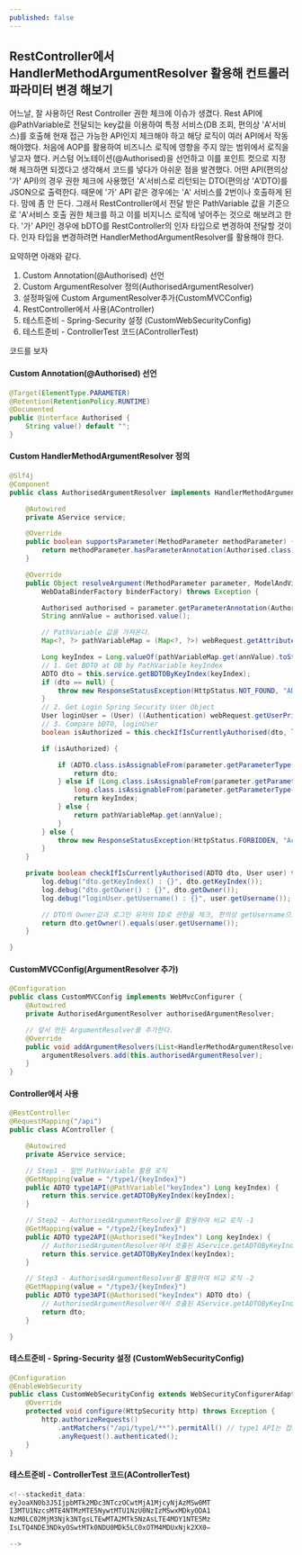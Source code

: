 ```yaml
---
published: false
---
```

## RestController에서 HandlerMethodArgumentResolver 활용해 컨트롤러 파라미터 변경 해보기

어느날, 잘 사용하던 Rest Controller 권한 체크에 이슈가 생겼다.
Rest API에 @PathVariable로 전달되는 key값을 이용하여 특정 서비스(DB 조회, 편의상 'A'서비스)를 호출해 현재 접근 가능한 API인지 체크해야 하고 해당 로직이 여러 API에서 작동해야했다.
처음에 AOP를 활용하여 비즈니스 로직에 영향을 주지 않는 범위에서 로직을 넣고자 했다.
커스텀 어노테이션(@Authorised)을 선언하고 이를 포인트 컷으로 지정해 체크하면 되겠다고 생각해서 코드를 넣다가 아쉬운 점을 발견했다.
어떤 API(편의상 '가' API)의 경우 권한 체크에 사용했던  'A'서비스로 리턴되는 DTO(편의상 'A'DTO)를 JSON으로 출력한다.
때문에 '가' API 같은 경우에는 'A' 서비스를 2번이나 호출하게 된다.
맘에 좀 안 든다. 
그래서 RestController에서 전달 받은 PathVariable 값을 기준으로 'A'서비스 호출 권한 체크를 하고 이를 비지니스 로직에 넣어주는 것으로 해보려고 한다.
'가' API인 경우에 bDTO를 RestController의 인자 타입으로 변경하여 전달할 것이다.
인자 타입을 변경하려면 HandlerMethodArgumentResolver를 활용해야 한다.

요약하면 아래와 같다.

1. Custom Annotation(@Authorised) 선언
2. Custom ArgumentResolver 정의(AuthorisedArgumentResolver)
3. 설정파일에 Custom ArgumentResolver추가(CustomMVCConfig)
4. RestController에서 사용(AController)
5. 테스트준비 - Spring-Security 설정 (CustomWebSecurityConfig)
6. 테스트준비 - ControllerTest 코드(AControllerTest)

코드를 보자

#### Custom Annotation(@Authorised) 선언
```java 
@Target(ElementType.PARAMETER)
@Retention(RetentionPolicy.RUNTIME)
@Documented
public @interface Authorised {
	String value() default "";
}
```
#### Custom HandlerMethodArgumentResolver 정의
```java 
@Slf4j
@Component
public class AuthorisedArgumentResolver implements HandlerMethodArgumentResolver {

	@Autowired
	private AService service;

	@Override
	public boolean supportsParameter(MethodParameter methodParameter) {
		return methodParameter.hasParameterAnnotation(Authorised.class);
	}

	@Override
	public Object resolveArgument(MethodParameter parameter, ModelAndViewContainer mavContainer, NativeWebRequest webRequest,
		WebDataBinderFactory binderFactory) throws Exception {

		Authorised authorised = parameter.getParameterAnnotation(Authorised.class);
		String annValue = authorised.value();

		// PathVariable 값을 가져온다.
		Map<?, ?> pathVariableMap = (Map<?, ?>) webRequest.getAttribute(HandlerMapping.URI_TEMPLATE_VARIABLES_ATTRIBUTE, RequestAttributes.SCOPE_REQUEST);

		Long keyIndex = Long.valueOf(pathVariableMap.get(annValue).toString());
		// 1. Get BDTO at DB by PathVariable keyIndex
		ADTO dto = this.service.getBDTOByKeyIndex(keyIndex);
		if (dto == null) {
			throw new ResponseStatusException(HttpStatus.NOT_FOUND, "ADTO Not Found");
		}
		// 2. Get Login Spring Security User Object
		User loginUser = (User) ((Authentication) webRequest.getUserPrincipal()).getPrincipal();
		// 3. Compare bDTO, loginUser
		boolean isAuthorized = this.checkIfIsCurrentlyAuthorised(dto, loginUser);

		if (isAuthorized) {

			if (ADTO.class.isAssignableFrom(parameter.getParameterType())) {
				return dto;
			} else if (Long.class.isAssignableFrom(parameter.getParameterType()) ||
				long.class.isAssignableFrom(parameter.getParameterType())) {
				return keyIndex;
			} else {
				return pathVariableMap.get(annValue);
			}
		} else {
			throw new ResponseStatusException(HttpStatus.FORBIDDEN, "Access Denied");
		}
	}

	private boolean checkIfIsCurrentlyAuthorised(ADTO dto, User user) throws Exception {
		log.debug("dto.getKeyIndex() : {}", dto.getKeyIndex());
		log.debug("dto.getOwner() : {}", dto.getOwner());
		log.debug("loginUser.getUsername() : {}", user.getUsername());

		// DTO의 Owner값과 로그인 유저의 ID로 권한을 체크, 편의상 getUsername으로 비교
		return dto.getOwner().equals(user.getUsername());
	}

}

```
#### CustomMVCConfig(ArgumentResolver 추가)
```java 
@Configuration
public class CustomMVCConfig implements WebMvcConfigurer {
	@Autowired
	private AuthorisedArgumentResolver authorisedArgumentResolver;

	// 앞서 만든 ArgumentResolver를 추가한다.
	@Override
	public void addArgumentResolvers(List<HandlerMethodArgumentResolver> argumentResolvers) {
		argumentResolvers.add(this.authorisedArgumentResolver);
	}
}
```

#### Controller에서 사용
```java
@RestController
@RequestMapping("/api")
public class AController {

	@Autowired
	private AService service;

	// Step1 - 일반 PathVariable 활용 로직
	@GetMapping(value = "/type1/{keyIndex}")
	public ADTO type1API(@PathVariable("keyIndex") Long keyIndex) {
		return this.service.getADTOByKeyIndex(keyIndex);
	}

	// Step2 - AuthorisedArgumentResolver를 활용하여 비교 로직 -1
	@GetMapping(value = "/type2/{keyIndex}")
	public ADTO type2API(@Authorised("keyIndex") Long keyIndex) {
		// AuthorisedArgumentResolver에서 호출된 AService.getADTOByKeyIndex이 다시 호출
		return this.service.getADTOByKeyIndex(keyIndex);
	}

	// Step3 - AuthorisedArgumentResolver를 활용하여 비교 로직 -2
	@GetMapping(value = "/type3/{keyIndex}")
	public ADTO type3API(@Authorised("keyIndex") ADTO dto) {
		// AuthorisedArgumentResolver에서 호출된 AService.getADTOByKeyIndex 1번만 호출
		return dto;
	}

}

```

#### 테스트준비 - Spring-Security 설정 (CustomWebSecurityConfig)
```java
@Configuration
@EnableWebSecurity
public class CustomWebSecurityConfig extends WebSecurityConfigurerAdapter {
	@Override
	protected void configure(HttpSecurity http) throws Exception {
		http.authorizeRequests()
			.antMatchers("/api/type1/**").permitAll() // type1 API는 접근허용
			.anyRequest().authenticated();
	}
}
```

#### 테스트준비 - ControllerTest 코드(AControllerTest)
```java 
<!--stackedit_data:
eyJoaXN0b3J5IjpbMTk2MDc3NTczOCwtMjA1MjcyNjAzMSw0MT
I3MTU1NzcsMTE4NTMzMTE5NywtMTU1NzU0NzIzMSwxMDkyODA1
NzM0LC02MjM3Njk3NTgsLTEwMTA2MTk5NzAsLTE4MDY1NTE5Mz
IsLTQ4NDE3NDkyOSwtMTk0NDU0MDk5LC0xOTM4MDUxNjk2XX0=

-->